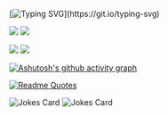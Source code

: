 [![Typing SVG](https://readme-typing-svg.herokuapp.com?font=Josefin+Slab&weight=500&size=24&pause=1000&color=FF9869&center=true&width=435&lines=Hi+there!+My+name+is+Marat.;I+am+an+Android+Developer.)](https://git.io/typing-svg)

![](http://github-profile-summary-cards.vercel.app/api/cards/repos-per-language?username=dehaliboch&theme=solarized)
![](http://github-profile-summary-cards.vercel.app/api/cards/most-commit-language?username=dehaliboch&theme=solarized)

![](http://github-profile-summary-cards.vercel.app/api/cards/stats?username=dehaliboch&theme=solarized)
![](http://github-profile-summary-cards.vercel.app/api/cards/productive-time?username=dehaliboch&theme=solarized&utcOffset=8)

[![Ashutosh's github activity graph](https://github-readme-activity-graph.vercel.app/graph?username=DEHALIBOCH&theme=vue)](https://github.com/ashutosh00710/github-readme-activity-graph)

[![Readme Quotes](https://quotes-github-readme.vercel.app/api?type=horizontal&theme=dracula)](https://github.com/piyushsuthar/github-readme-quotes)

![Jokes Card](https://readme-jokes.vercel.app/api?hideBorder&theme=onedark)
![Jokes Card](https://readme-jokes.vercel.app/api?hideBorder&theme=onedark)
